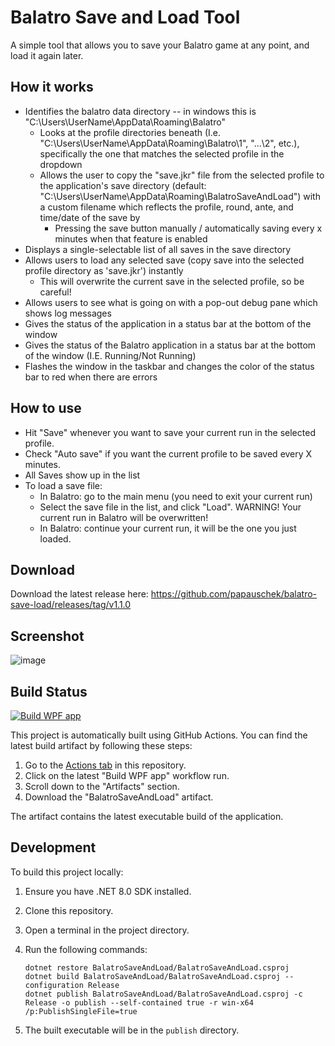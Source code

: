 # Balatro Save and Load Tool

A simple tool that allows you to save your Balatro game at any point, and load it again later.

## How it works

- Identifies the balatro data directory -- in windows this is "C:\Users\UserName\AppData\Roaming\Balatro"
  - Looks at the profile directories beneath (I.e. "C:\Users\UserName\AppData\Roaming\Balatro\1", "...\2", etc.), specifically the one that matches the selected profile in the dropdown
  - Allows the user to copy the "save.jkr" file from the selected profile to the application's save directory (default: "C:\Users\UserName\AppData\Roaming\BalatroSaveAndLoad") with a custom filename which reflects the profile, round, ante, and time/date of the save by
    - Pressing the save button manually / automatically saving every x minutes when that feature is enabled
- Displays a single-selectable list of all saves in the save directory
- Allows users to load any selected save (copy save into the selected profile directory as 'save.jkr') instantly
  - This will overwrite the current save in the selected profile, so be careful!
- Allows users to see what is going on with a pop-out debug pane which shows log messages
- Gives the status of the application in a status bar at the bottom of the window
- Gives the status of the Balatro application in a status bar at the bottom of the window (I.E. Running/Not Running)
- Flashes the window in the taskbar and changes the color of the status bar to red when there are errors

## How to use

- Hit "Save" whenever you want to save your current run in the selected profile.
- Check "Auto save" if you want the current profile to be saved every X minutes.
- All Saves show up in the list
- To load a save file:
  - In Balatro: go to the main menu (you need to exit your current run)
  - Select the save file in the list, and click "Load". WARNING! Your current run in Balatro will be overwritten!
  - In Balatro: continue your current run, it will be the one you just loaded.

## Download

Download the latest release here: <https://github.com/papauschek/balatro-save-load/releases/tag/v1.1.0>

## Screenshot

![image](https://github.com/papauschek/balatro-save-load/assets/1398727/9a5bd799-37ea-4704-9ead-fa63ce22b87e)

## Build Status

[![Build WPF app](https://github.com/papauschek/balatro-save-load/actions/workflows/build.yml/badge.svg)](https://github.com/papauschek/balatro-save-load/actions/workflows/build.yml)

This project is automatically built using GitHub Actions. You can find the latest build artifact by following these steps:

1. Go to the [Actions tab](https://github.com/papauschek/balatro-save-load/actions) in this repository.
2. Click on the latest "Build WPF app" workflow run.
3. Scroll down to the "Artifacts" section.
4. Download the "BalatroSaveAndLoad" artifact.

The artifact contains the latest executable build of the application.

## Development

To build this project locally:

1. Ensure you have .NET 8.0 SDK installed.
2. Clone this repository.
3. Open a terminal in the project directory.
4. Run the following commands:

    ```dotnetcli
    dotnet restore BalatroSaveAndLoad/BalatroSaveAndLoad.csproj
    dotnet build BalatroSaveAndLoad/BalatroSaveAndLoad.csproj --configuration Release
    dotnet publish BalatroSaveAndLoad/BalatroSaveAndLoad.csproj -c Release -o publish --self-contained true -r win-x64 /p:PublishSingleFile=true
    ```

5. The built executable will be in the `publish` directory.
